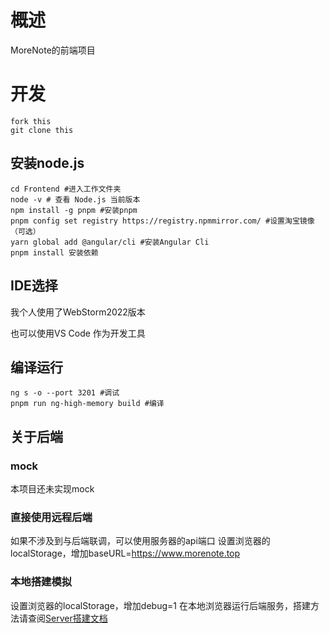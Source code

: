 # 概述

MoreNote的前端项目

# 开发
```
fork this
git clone this
```
## 安装node.js
```shell
cd Frontend #进入工作文件夹
node -v # 查看 Node.js 当前版本
npm install -g pnpm #安装pnpm
pnpm config set registry https://registry.npmmirror.com/ #设置淘宝镜像（可选）
yarn global add @angular/cli #安装Angular Cli
pnpm install 安装依赖
```
## IDE选择
我个人使用了WebStorm2022版本

也可以使用VS Code 作为开发工具

## 编译运行
```shell
ng s -o --port 3201 #调试
pnpm run ng-high-memory build #编译
```

## 关于后端

### mock
本项目还未实现mock
### 直接使用远程后端
如果不涉及到与后端联调，可以使用服务器的api端口
设置浏览器的localStorage，增加baseURL=https://www.morenote.top
### 本地搭建模拟
设置浏览器的localStorage，增加debug=1
在本地浏览器运行后端服务，搭建方法请查阅[Server搭建文档](https://github.com/morenote/Server/tree/master/Documents)
